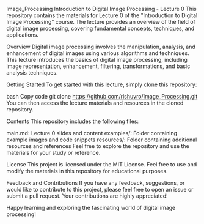 Image_Processing
Introduction to Digital Image Processing - Lecture 0
This repository contains the materials for Lecture 0 of the "Introduction to Digital Image Processing" course. The lecture provides an overview of the field of digital image processing, covering fundamental concepts, techniques, and applications.

Overview
Digital image processing involves the manipulation, analysis, and enhancement of digital images using various algorithms and techniques. This lecture introduces the basics of digital image processing, including image representation, enhancement, filtering, transformations, and basic analysis techniques.

Getting Started
To get started with this lecture, simply clone this repository:

bash
Copy code
git clone https://github.com/rishuvro/Image_Processing.git
You can then access the lecture materials and resources in the cloned repository.

Contents
This repository includes the following files:

main.md: Lecture 0 slides and content
examples/: Folder containing example images and code snippets
resources/: Folder containing additional resources and references
Feel free to explore the repository and use the materials for your study or reference.

License
This project is licensed under the MIT License. Feel free to use and modify the materials in this repository for educational purposes.

Feedback and Contributions
If you have any feedback, suggestions, or would like to contribute to this project, please feel free to open an issue or submit a pull request. Your contributions are highly appreciated!

Happy learning and exploring the fascinating world of digital image processing!
